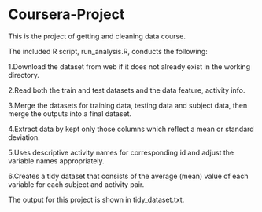 # Coursera-Project
This is the project of getting and cleaning data course.

The included R script, run_analysis.R, conducts the following:

1.Download the dataset from web if it does not already exist in the working directory.

2.Read both the train and test datasets and the data feature, activity info.

3.Merge the datasets for training data, testing data and subject data, then merge the outputs into a final dataset.

4.Extract data by kept only those columns which reflect a mean or standard deviation.

5.Uses descriptive activity names for corresponding id and adjust the variable names appropriately.

6.Creates a tidy dataset that consists of the average (mean) value of each variable for each subject and activity pair.

The output for this project is shown in tidy_dataset.txt.
